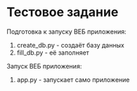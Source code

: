 # Тестовое задание

Подготовка к запуску ВЕБ приложения:
1. create_db.py - создаёт базу данных
2. fill_db.py - её заполняет


Запуск ВЕБ приложения:
1. app.py - запускает само приложение
